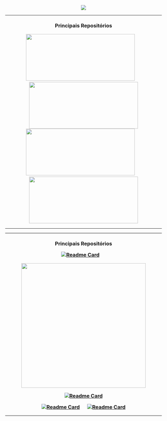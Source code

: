 
<h3 align="center">
  <br>
  <img src="https://github.com/alecomparini-dev/alecomparini-dev/assets/76792477/98b7fb43-6089-48b5-a16c-489a9cf2524a" >
  <br>
</h3>


---
<h3 align="center">

  Principais Repositórios
  
<img src="https://github.com/alecomparini-dev/currency-conversion-mvp/assets/76792477/7c394686-cd06-4bc9-8da3-dc0c3715681c" width="350" height="150">
&emsp;
<img src="https://github.com/alecomparini-dev/MentoriaCodandoComMoa/assets/76792477/2de45eaf-a717-4f94-9793-a17c704357dd" width="350" height="150">

<img src="https://github.com/alecomparini-dev/Hangman/assets/76792477/27b83dce-169a-47f8-9d56-7a98cb3cbffb" width="350" height="150">
&emsp;
<img src="https://github.com/alecomparini-dev/Smaapper/assets/76792477/13409a2f-8232-4a5c-aaff-0f361ad511d3" width="350" height="150">

</h3>

---


---
<h3 align="center">

  Principais Repositórios
  
[![Readme Card](https://github-readme-stats.vercel.app/api/pin/?username=alecomparini-dev&repo=Hangman&theme=prussian)](https://github.com/alecomparini-dev/Hangman)
&emsp;

<img src="https://github.com/alecomparini-dev/MentoriaCodandoComMoa/assets/76792477/2de45eaf-a717-4f94-9793-a17c704357dd" width="400">

[![Readme Card](https://github-readme-stats.vercel.app/api/pin/?username=alecomparini-dev&repo=MentoriaCodandoComMoa&show_owner=false&theme=prussian)](https://github.com/alecomparini-dev/MentoriaCodandoComMoa)


[![Readme Card](https://github-readme-stats.vercel.app/api/pin/?username=alecomparini-dev&repo=currency-conversion-mvp&show_owner=false&theme=apprentice)](https://github.com/alecomparini-dev/currency-conversion-mvp)
&emsp;
[![  Readme Card ](https://github-readme-stats.vercel.app/api/pin/?username=alecomparini-dev&repo=Smaapper&show_owner=false&theme=apprentice)](https://github.com/alecomparini-dev/Smaapper)

</h3>

---
